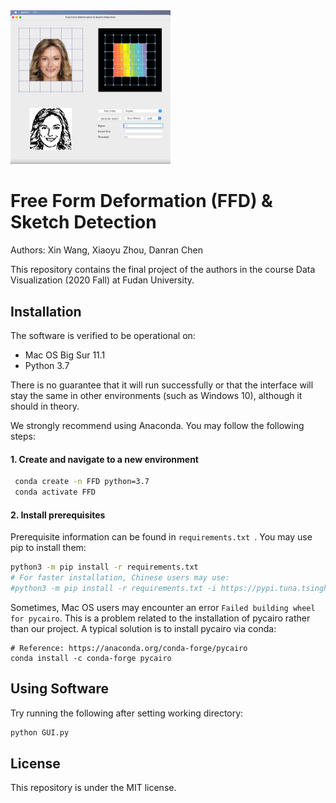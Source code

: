 <img src="README.assets/GUI_image.png" alt="GUI_image" style="zoom:25%;" />

# Free Form Deformation (FFD) & Sketch Detection

Authors: Xin Wang, Xiaoyu Zhou, Danran Chen

This repository contains the final project of the authors in the course Data Visualization (2020 Fall) at Fudan University.

## Installation

The software is verified to be operational on: 

- Mac OS Big Sur 11.1 
- Python 3.7

There is no guarantee that it will run successfully or that the interface will stay the same in other environments (such as Windows 10), although it should in theory.

We strongly recommend using Anaconda. You may follow the following steps:

#### 1. Create and navigate to a new environment

```bash
 conda create -n FFD python=3.7
 conda activate FFD
```

#### 2. Install prerequisites

Prerequisite information can be found in `requirements.txt `. You may use pip to install them:

```bash
python3 -m pip install -r requirements.txt 
# For faster installation, Chinese users may use:
#python3 -m pip install -r requirements.txt -i https://pypi.tuna.tsinghua.edu.cn/simple
```

Sometimes, Mac OS users may encounter an error `Failed building wheel for pycairo`. This is a problem related to the installation of pycairo rather than our project. A typical solution is to install pycairo via conda:

```
# Reference: https://anaconda.org/conda-forge/pycairo
conda install -c conda-forge pycairo
```

## Using Software

Try running the following after setting working directory:
```sh
python GUI.py
```
## License

This repository is under the MIT license.
